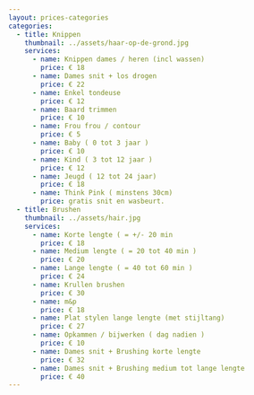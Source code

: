 ```yaml
---
layout: prices-categories
categories:
  - title: Knippen
    thumbnail: ../assets/haar-op-de-grond.jpg
    services:
      - name: Knippen dames / heren (incl wassen)
        price: € 18
      - name: Dames snit + los drogen
        price: € 22
      - name: Enkel tondeuse
        price: € 12
      - name: Baard trimmen
        price: € 10
      - name: Frou frou / contour
        price: € 5
      - name: Baby ( 0 tot 3 jaar )
        price: € 10
      - name: Kind ( 3 tot 12 jaar )
        price: € 12
      - name: Jeugd ( 12 tot 24 jaar)
        price: € 18
      - name: Think Pink ( minstens 30cm)
        price: gratis snit en wasbeurt.
  - title: Brushen
    thumbnail: ../assets/hair.jpg
    services:
      - name: Korte lengte ( = +/- 20 min
        price: € 18
      - name: Medium lengte ( = 20 tot 40 min )
        price: € 20
      - name: Lange lengte ( = 40 tot 60 min )
        price: € 24
      - name: Krullen brushen
        price: € 30
      - name: m&p
        price: € 18
      - name: Plat stylen lange lengte (met stijltang)
        price: € 27
      - name: Opkammen / bijwerken ( dag nadien )
        price: € 10
      - name: Dames snit + Brushing korte lengte
        price: € 32
      - name: Dames snit + Brushing medium tot lange lengte
        price: € 40
---
```

